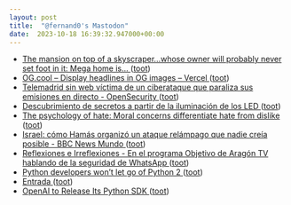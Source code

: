 ```yaml
---
layout: post
title:  "@fernand0's Mastodon"
date:  2023-10-18 16:39:32.947000+00:00
---
```

*  [The mansion on top of a skyscraper…whose owner will probably never set foot in it: Mega home is... ](https://www.dailymail.co.uk/news/article-12602409/The-mansion-skyscraper-owner-probably-never-set-foot-Mega-home-built-400ft-sky-India.htm) ([toot](https://mastodon.social/@fernand0/111257005124271412))
*  [OG.cool – Display headlines in OG images – Vercel ](https://vercel.com/templates/next.js/og-coo) ([toot](https://mastodon.social/@fernand0/111256657169633905))
*  [Telemadrid sin web víctima de un ciberataque que paraliza sus emisiones en directo - OpenSecurity ](https://www.opensecurity.es/telemadrid-sin-web-victima-de-un-ciberataque-que-paraliza-sus-emisiones-en-directo) ([toot](https://mastodon.social/@fernand0/111256410420984075))
*  [Descubrimiento de secretos a partir de la iluminación de los LED ](https://fernand0.github.io//leds-criptoanalisis) ([toot](https://mastodon.social/@fernand0/111256294922225512))
*  [The psychology of hate: Moral concerns differentiate hate from dislike   ](https://onlinelibrary.wiley.com/doi/epdf/10.1002/ejsp.2906) ([toot](https://mastodon.social/@fernand0/111256213629172412))
*  [Israel: cómo Hamás organizó un ataque relámpago que nadie creía posible - BBC News Mundo ](https://www.bbc.com/mundo/articles/c25we958pwq) ([toot](https://mastodon.social/@fernand0/111256035447757534))
*  [
         Reflexiones e Irreflexiones - En el programa Objetivo de Aragón TV hablando de la seguridad de WhatsApp
       ](http://fernand0.blogalia.com//historias/7876) ([toot](https://mastodon.social/@fernand0/111255976072197340))
*  [Python developers won’t let go of Python 2 ](https://www.infoworld.com/article/3707798/python-developers-wont-let-go-of-python-2.htm) ([toot](https://mastodon.social/@fernand0/111255793197363246))
*  [Entrada ](https://www.flickr.com/photos/fernand0/53266227197) ([toot](https://mastodon.social/@fernand0/111255697918568066))
*  [OpenAI to Release Its Python SDK ](https://analyticsindiamag.com/openai-to-release-its-python-sdk) ([toot](https://mastodon.social/@fernand0/111255577528081219))
